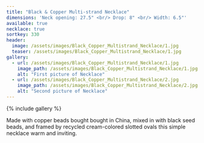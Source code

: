 ```yaml
---
title: "Black & Copper Multi-strand Necklace"
dimensions: 'Neck opening: 27.5" <br/> Drop: 8" <br/> Width: 6.5"'
available: true
necklace: true
sortkey: 330
header:
  image: /assets/images/Black_Copper_Multistrand_Necklace/1.jpg
  teaser: /assets/images/Black_Copper_Multistrand_Necklace/1.jpg
gallery:
  - url: /assets/images/Black_Copper_Multistrand_Necklace/1.jpg
    image_path: /assets/images/Black_Copper_Multistrand_Necklace/1.jpg
    alt: "First picture of Necklace"
  - url: /assets/images/Black_Copper_Multistrand_Necklace/2.jpg
    image_path: /assets/images/Black_Copper_Multistrand_Necklace/2.jpg
    alt: "Second picture of Necklace"
---
```



{% include gallery %}

Made with copper beads bought bought in China, mixed in with black seed beads, and framed by recycled cream-colored slotted ovals this simple necklace warm and inviting.